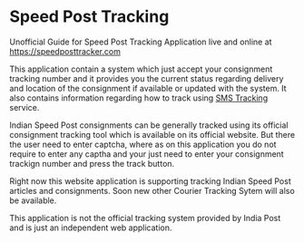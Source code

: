 # Speed Post Tracking

Unofficial Guide for Speed Post Tracking Application live and online at https://speedposttracker.com

This application contain a system which just accept your consignment tracking number and it provides you the current status regarding delivery and location of the consignment if available or updated with the system. It also contains information regarding how to track using [SMS Tracking](https://speedposttracker.com/speed-post-sms-tracking) service.

Indian Speed Post consignments can be generally tracked using its official consignment tracking tool which is available on its official website. But there the user need to enter captcha, where as on this application you do not require to enter any captha and your just need to enter your consignment trackign number and press the track button.

Right now this website application is supporting tracking Indian Speed Post articles and consignments. Soon new other Courier Tracking Sytem will also be available.

This application is not the official tracking system provided by India Post and is just an independent web application.
